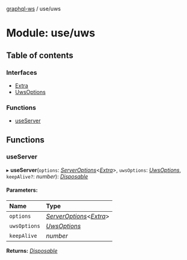 [graphql-ws](../README.md) / use/uws

# Module: use/uws

## Table of contents

### Interfaces

- [Extra](../interfaces/use_uws.extra.md)
- [UwsOptions](../interfaces/use_uws.uwsoptions.md)

### Functions

- [useServer](use_uws.md#useserver)

## Functions

### useServer

▸ **useServer**(`options`: [*ServerOptions*](../interfaces/server.serveroptions.md)<[*Extra*](../interfaces/use_uws.extra.md)\>, `uwsOptions`: [*UwsOptions*](../interfaces/use_uws.uwsoptions.md), `keepAlive?`: *number*): [*Disposable*](../interfaces/types.disposable.md)

#### Parameters:

Name | Type |
:------ | :------ |
`options` | [*ServerOptions*](../interfaces/server.serveroptions.md)<[*Extra*](../interfaces/use_uws.extra.md)\> |
`uwsOptions` | [*UwsOptions*](../interfaces/use_uws.uwsoptions.md) |
`keepAlive` | *number* |

**Returns:** [*Disposable*](../interfaces/types.disposable.md)
